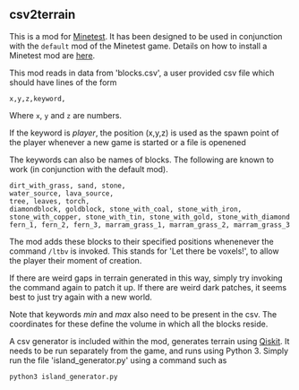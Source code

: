 ## csv2terrain

This is a mod for [Minetest](https://github.com/minetest/). It has been designed to be used in conjunction with the `default` mod of the Minetest game. Details on how to install a Minetest mod are [here](https://dev.minetest.net/Installing_Mods).

This mod reads in data from 'blocks.csv', a user provided csv file which should have lines of the form

`x,y,z,keyword,`

Where `x`, `y` and `z` are numbers. 

If the keyword is *player*, the position (x,y,z) is used as the spawn point of the player whenever a new game is started or a file is openened

The keywords can also be names of blocks. The following are known to work (in conjunction with the default mod).

```
dirt_with_grass, sand, stone, 
water_source, lava_source, 
tree, leaves, torch, 
diamondblock, goldblock, stone_with_coal, stone_with_iron, stone_with_copper, stone_with_tin, stone_with_gold, stone_with_diamond
fern_1, fern_2, fern_3, marram_grass_1, marram_grass_2, marram_grass_3
```

The mod adds these blocks to their specified positions whenenever the command `/ltbv` is invoked. This stands for 'Let there be voxels!', to allow the player their moment of creation.

If there are weird gaps in terrain generated in this way, simply try invoking the command again to patch it up. If there are weird dark patches, it seems best to just try again with a new world.

Note that keywords *min* and *max* also need to be present in the csv. The coordinates for these define the volume in which all the blocks reside.

A csv generator is included within the mod, generates terrain using [Qiskit](https://qiskit.org). It needs to be run separately from the game, and runs using Python 3. Simply run the file 'island_generator.py' using a command such as

```
python3 island_generator.py
```
